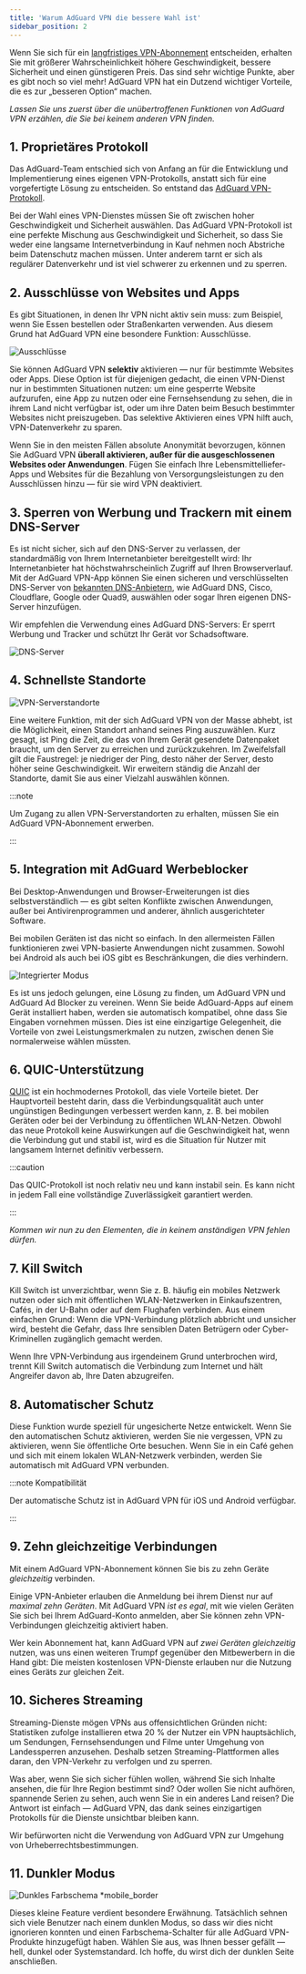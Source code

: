 ```yaml
---
title: 'Warum AdGuard VPN die bessere Wahl ist'
sidebar_position: 2
---
```


Wenn Sie sich für ein [langfristiges VPN-Abonnement](/general/subscription) entscheiden, erhalten Sie mit größerer Wahrscheinlichkeit höhere Geschwindigkeit, bessere Sicherheit und einen günstigeren Preis. Das sind sehr wichtige Punkte, aber es gibt noch so viel mehr! AdGuard VPN hat ein Dutzend wichtiger Vorteile, die es zur „besseren Option“ machen.

*Lassen Sie uns zuerst über die unübertroffenen Funktionen von AdGuard VPN erzählen, die Sie bei keinem anderen VPN finden.*

## 1. Proprietäres Protokoll

Das AdGuard-Team entschied sich von Anfang an für die Entwicklung und Implementierung eines eigenen VPN-Protokolls, anstatt sich für eine vorgefertigte Lösung zu entscheiden. So entstand das [AdGuard VPN-Protokoll](/general/adguard-vpn-protocol).

Bei der Wahl eines VPN-Dienstes müssen Sie oft zwischen hoher Geschwindigkeit und Sicherheit auswählen. Das AdGuard VPN-Protokoll ist eine perfekte Mischung aus Geschwindigkeit und Sicherheit, so dass Sie weder eine langsame Internetverbindung in Kauf nehmen noch Abstriche beim Datenschutz machen müssen. Unter anderem tarnt er sich als regulärer Datenverkehr und ist viel schwerer zu erkennen und zu sperren.

## 2. Ausschlüsse von Websites und Apps

Es gibt Situationen, in denen Ihr VPN nicht aktiv sein muss: zum Beispiel, wenn Sie Essen bestellen oder Straßenkarten verwenden. Aus diesem Grund hat AdGuard VPN eine besondere Funktion: Ausschlüsse.

![Ausschlüsse](https://cdn.adguard.com/content/blog/articles/adguard-vpn/exclusions-en.png)

Sie können AdGuard VPN **selektiv** aktivieren — nur für bestimmte Websites oder Apps. Diese Option ist für diejenigen gedacht, die einen VPN-Dienst nur in bestimmten Situationen nutzen: um eine gesperrte Website aufzurufen, eine App zu nutzen oder eine Fernsehsendung zu sehen, die in ihrem Land nicht verfügbar ist, oder um ihre Daten beim Besuch bestimmter Websites nicht preiszugeben. Das selektive Aktivieren eines VPN hilft auch, VPN-Datenverkehr zu sparen.

Wenn Sie in den meisten Fällen absolute Anonymität bevorzugen, können Sie AdGuard VPN **überall aktivieren, außer für die ausgeschlossenen Websites oder Anwendungen**. Fügen Sie einfach Ihre Lebensmittelliefer-Apps und Websites für die Bezahlung von Versorgungsleistungen zu den Ausschlüssen hinzu — für sie wird VPN deaktiviert.

## 3. Sperren von Werbung und Trackern mit einem DNS-Server

Es ist nicht sicher, sich auf den DNS-Server zu verlassen, der standardmäßig von Ihrem Internetanbieter bereitgestellt wird: Ihr Internetanbieter hat höchstwahrscheinlich Zugriff auf Ihren Browserverlauf. Mit der AdGuard VPN-App können Sie einen sicheren und verschlüsselten DNS-Server von [bekannten DNS-Anbietern](https://adguard-dns.io/kb/general/dns-providers/), wie AdGuard DNS, Cisco, Cloudflare, Google oder Quad9, auswählen oder sogar Ihren eigenen DNS-Server hinzufügen.

Wir empfehlen die Verwendung eines AdGuard DNS-Servers: Er sperrt Werbung und Tracker und schützt Ihr Gerät vor Schadsoftware.

![DNS-Server](https://cdn.adtidy.org/blog/new/lkarpag_dns_screen_en.png)

## 4. Schnellste Standorte

![VPN-Serverstandorte](https://cdn.adguard.com/content/blog/articles/adguard-vpn/locations-en.png)

Eine weitere Funktion, mit der sich AdGuard VPN von der Masse abhebt, ist die Möglichkeit, einen Standort anhand seines Ping auszuwählen. Kurz gesagt, ist Ping die Zeit, die das von Ihrem Gerät gesendete Datenpaket braucht, um den Server zu erreichen und zurückzukehren. Im Zweifelsfall gilt die Faustregel: je niedriger der Ping, desto näher der Server, desto höher seine Geschwindigkeit. Wir erweitern ständig die Anzahl der Standorte, damit Sie aus einer Vielzahl auswählen können.

:::note

Um Zugang zu allen VPN-Serverstandorten zu erhalten, müssen Sie ein AdGuard VPN-Abonnement erwerben.

:::

## 5. Integration mit AdGuard Werbeblocker

Bei Desktop-Anwendungen und Browser-Erweiterungen ist dies selbstverständlich — es gibt selten Konflikte zwischen Anwendungen, außer bei Antivirenprogrammen und anderer, ähnlich ausgerichteter Software.

Bei mobilen Geräten ist das nicht so einfach. In den allermeisten Fällen funktionieren zwei VPN-basierte Anwendungen nicht zusammen. Sowohl bei Android als auch bei iOS gibt es Beschränkungen, die dies verhindern.

![Integrierter Modus](https://cdn.adguard.com/content/blog/articles/adguard-vpn/integration-en.png)

Es ist uns jedoch gelungen, eine Lösung zu finden, um AdGuard VPN und AdGuard Ad Blocker zu vereinen. Wenn Sie beide AdGuard-Apps auf einem Gerät installiert haben, werden sie automatisch kompatibel, ohne dass Sie Eingaben vornehmen müssen. Dies ist eine einzigartige Gelegenheit, die Vorteile von zwei Leistungsmerkmalen zu nutzen, zwischen denen Sie normalerweise wählen müssten.

## 6. QUIC-Unterstützung

[QUIC](https://adguard-dns.io/en/blog/dns-over-quic.html#whatisquic) ist ein hochmodernes Protokoll, das viele Vorteile bietet. Der Hauptvorteil besteht darin, dass die Verbindungsqualität auch unter ungünstigen Bedingungen verbessert werden kann, z. B. bei mobilen Geräten oder bei der Verbindung zu öffentlichen WLAN-Netzen. Obwohl das neue Protokoll keine Auswirkungen auf die Geschwindigkeit hat, wenn die Verbindung gut und stabil ist, wird es die Situation für Nutzer mit langsamem Internet definitiv verbessern.

:::caution

Das QUIC-Protokoll ist noch relativ neu und kann instabil sein. Es kann nicht in jedem Fall eine vollständige Zuverlässigkeit garantiert werden.

:::

*Kommen wir nun zu den Elementen, die in keinem anständigen VPN fehlen dürfen.*

## 7. Kill Switch

Kill Switch ist unverzichtbar, wenn Sie z. B. häufig ein mobiles Netzwerk nutzen oder sich mit öffentlichen WLAN-Netzwerken in Einkaufszentren, Cafés, in der U-Bahn oder auf dem Flughafen verbinden. Aus einem einfachen Grund: Wenn die VPN-Verbindung plötzlich abbricht und unsicher wird, besteht die Gefahr, dass Ihre sensiblen Daten Betrügern oder Cyber-Kriminellen zugänglich gemacht werden.

Wenn Ihre VPN-Verbindung aus irgendeinem Grund unterbrochen wird, trennt Kill Switch automatisch die Verbindung zum Internet und hält Angreifer davon ab, Ihre Daten abzugreifen.

## 8. Automatischer Schutz

Diese Funktion wurde speziell für ungesicherte Netze entwickelt. Wenn Sie den automatischen Schutz aktivieren, werden Sie nie vergessen, VPN zu aktivieren, wenn Sie öffentliche Orte besuchen. Wenn Sie in ein Café gehen und sich mit einem lokalen WLAN-Netzwerk verbinden, werden Sie automatisch mit AdGuard VPN verbunden.

:::note Kompatibilität

Der automatische Schutz ist in AdGuard VPN für iOS und Android verfügbar.

:::

## 9. Zehn gleichzeitige Verbindungen

Mit einem AdGuard VPN-Abonnement können Sie bis zu zehn Geräte *gleichzeitig* verbinden.

Einige VPN-Anbieter erlauben die Anmeldung bei ihrem Dienst nur auf *maximal zehn Geräten*. Mit AdGuard VPN *ist es egal*, mit wie vielen Geräten Sie sich bei Ihrem AdGuard-Konto anmelden, aber Sie können zehn VPN-Verbindungen gleichzeitig aktiviert haben.

Wer kein Abonnement hat, kann AdGuard VPN auf *zwei Geräten gleichzeitig* nutzen, was uns einen weiteren Trumpf gegenüber den Mitbewerbern in die Hand gibt: Die meisten kostenlosen VPN-Dienste erlauben nur die Nutzung eines Geräts zur gleichen Zeit.

## 10. Sicheres Streaming

Streaming-Dienste mögen VPNs aus offensichtlichen Gründen nicht: Statistiken zufolge installieren etwa 20 % der Nutzer ein VPN hauptsächlich, um Sendungen, Fernsehsendungen und Filme unter Umgehung von Landessperren anzusehen. Deshalb setzen Streaming-Plattformen alles daran, den VPN-Verkehr zu verfolgen und zu sperren.

Was aber, wenn Sie sich sicher fühlen wollen, während Sie sich Inhalte ansehen, die für Ihre Region bestimmt sind? Oder wollen Sie nicht aufhören, spannende Serien zu sehen, auch wenn Sie in ein anderes Land reisen? Die Antwort ist einfach — AdGuard VPN, das dank seines einzigartigen Protokolls für die Dienste unsichtbar bleiben kann.

Wir befürworten nicht die Verwendung von AdGuard VPN zur Umgehung von Urheberrechtsbestimmungen.

## 11. Dunkler Modus

![Dunkles Farbschema *mobile_border](https://cdn.adguardvpn.com/public/Adguard/Blog/vpn/main_en_black.png)

Dieses kleine Feature verdient besondere Erwähnung. Tatsächlich sehnen sich viele Benutzer nach einem dunklen Modus, so dass wir dies nicht ignorieren konnten und einen Farbschema-Schalter für alle AdGuard VPN-Produkte hinzugefügt haben. Wählen Sie aus, was Ihnen besser gefällt — hell, dunkel oder Systemstandard. Ich hoffe, du wirst dich der dunklen Seite anschließen.
